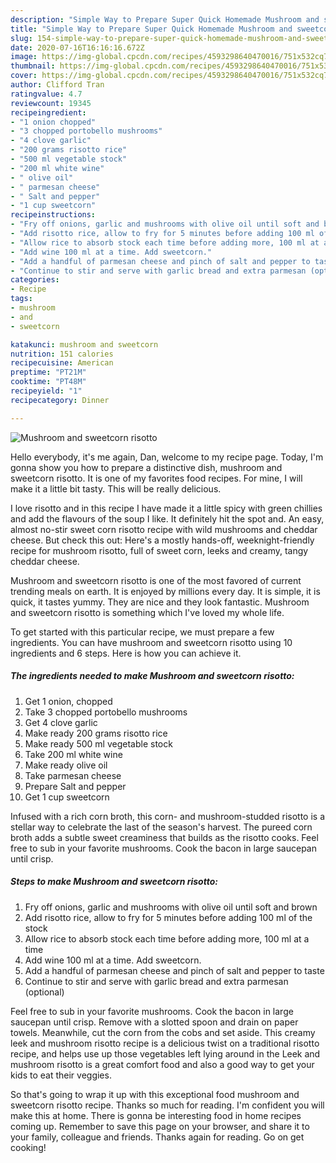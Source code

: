 ```yaml
---
description: "Simple Way to Prepare Super Quick Homemade Mushroom and sweetcorn risotto"
title: "Simple Way to Prepare Super Quick Homemade Mushroom and sweetcorn risotto"
slug: 154-simple-way-to-prepare-super-quick-homemade-mushroom-and-sweetcorn-risotto
date: 2020-07-16T16:16:16.672Z
image: https://img-global.cpcdn.com/recipes/4593298640470016/751x532cq70/mushroom-and-sweetcorn-risotto-recipe-main-photo.jpg
thumbnail: https://img-global.cpcdn.com/recipes/4593298640470016/751x532cq70/mushroom-and-sweetcorn-risotto-recipe-main-photo.jpg
cover: https://img-global.cpcdn.com/recipes/4593298640470016/751x532cq70/mushroom-and-sweetcorn-risotto-recipe-main-photo.jpg
author: Clifford Tran
ratingvalue: 4.7
reviewcount: 19345
recipeingredient:
- "1 onion chopped"
- "3 chopped portobello mushrooms"
- "4 clove garlic"
- "200 grams risotto rice"
- "500 ml vegetable stock"
- "200 ml white wine"
- " olive oil"
- " parmesan cheese"
- " Salt and pepper"
- "1 cup sweetcorn"
recipeinstructions:
- "Fry off onions, garlic and mushrooms with olive oil until soft and brown"
- "Add risotto rice, allow to fry for 5 minutes before adding 100 ml of the stock"
- "Allow rice to absorb stock each time before adding more, 100 ml at a time"
- "Add wine 100 ml at a time. Add sweetcorn."
- "Add a handful of parmesan cheese and pinch of salt and pepper to taste"
- "Continue to stir and serve with garlic bread and extra parmesan (optional)"
categories:
- Recipe
tags:
- mushroom
- and
- sweetcorn

katakunci: mushroom and sweetcorn 
nutrition: 151 calories
recipecuisine: American
preptime: "PT21M"
cooktime: "PT48M"
recipeyield: "1"
recipecategory: Dinner

---
```



![Mushroom and sweetcorn risotto](https://img-global.cpcdn.com/recipes/4593298640470016/751x532cq70/mushroom-and-sweetcorn-risotto-recipe-main-photo.jpg)

Hello everybody, it's me again, Dan, welcome to my recipe page. Today, I'm gonna show you how to prepare a distinctive dish, mushroom and sweetcorn risotto. It is one of my favorites food recipes. For mine, I will make it a little bit tasty. This will be really delicious.

I love risotto and in this recipe I have made it a little spicy with green chillies and add the flavours of the soup I like. It definitely hit the spot and. An easy, almost no-stir sweet corn risotto recipe with wild mushrooms and cheddar cheese. But check this out: Here&#39;s a mostly hands-off, weeknight-friendly recipe for mushroom risotto, full of sweet corn, leeks and creamy, tangy cheddar cheese.

Mushroom and sweetcorn risotto is one of the most favored of current trending meals on earth. It is enjoyed by millions every day. It is simple, it is quick, it tastes yummy. They are nice and they look fantastic. Mushroom and sweetcorn risotto is something which I've loved my whole life.


To get started with this particular recipe, we must prepare a few ingredients. You can have mushroom and sweetcorn risotto using 10 ingredients and 6 steps. Here is how you can achieve it.

<!--inarticleads1-->

##### The ingredients needed to make Mushroom and sweetcorn risotto:

1. Get 1 onion, chopped
1. Take 3 chopped portobello mushrooms
1. Get 4 clove garlic
1. Make ready 200 grams risotto rice
1. Make ready 500 ml vegetable stock
1. Take 200 ml white wine
1. Make ready  olive oil
1. Take  parmesan cheese
1. Prepare  Salt and pepper
1. Get 1 cup sweetcorn


Infused with a rich corn broth, this corn- and mushroom-studded risotto is a stellar way to celebrate the last of the season&#39;s harvest. The pureed corn broth adds a subtle sweet creaminess that builds as the risotto cooks. Feel free to sub in your favorite mushrooms. Cook the bacon in large saucepan until crisp. 

<!--inarticleads2-->

##### Steps to make Mushroom and sweetcorn risotto:

1. Fry off onions, garlic and mushrooms with olive oil until soft and brown
1. Add risotto rice, allow to fry for 5 minutes before adding 100 ml of the stock
1. Allow rice to absorb stock each time before adding more, 100 ml at a time
1. Add wine 100 ml at a time. Add sweetcorn.
1. Add a handful of parmesan cheese and pinch of salt and pepper to taste
1. Continue to stir and serve with garlic bread and extra parmesan (optional)


Feel free to sub in your favorite mushrooms. Cook the bacon in large saucepan until crisp. Remove with a slotted spoon and drain on paper towels. Meanwhile, cut the corn from the cobs and set aside. This creamy leek and mushroom risotto recipe is a delicious twist on a traditional risotto recipe, and helps use up those vegetables left lying around in the Leek and mushroom risotto is a great comfort food and also a good way to get your kids to eat their veggies. 

So that's going to wrap it up with this exceptional food mushroom and sweetcorn risotto recipe. Thanks so much for reading. I'm confident you will make this at home. There is gonna be interesting food in home recipes coming up. Remember to save this page on your browser, and share it to your family, colleague and friends. Thanks again for reading. Go on get cooking!
